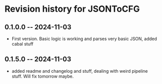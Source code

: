 # Revision history for JSONToCFG

## 0.1.0.0 -- 2024-11-03

* First version. Basic logic is working and parses very basic JSON, added cabal stuff

## 0.1.5.0 -- 2024-11-03

* added readme and changelog and stuff, dealing with weird pipeline stuff. Will fix tomorrow maybe.

